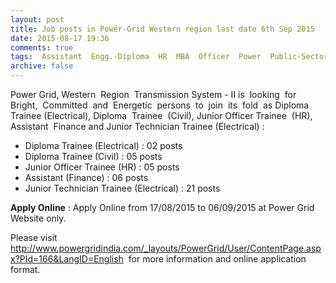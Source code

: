 ```yaml
---
layout: post
title: Job posts in Power-Grid Western region last date 6th Sep 2015   
date: 2015-08-17 19:36
comments: true
tags:  Assistant  Engg.-Diploma  HR  MBA  Officer  Power  Public-Sector  Supervisor  Technician  Trainee 
archive: false
---
```

Power Grid, Western  Region  Transmission System - II is  looking  for  Bright,  Committed  and  Energetic  persons  to  join  its  fold  as Diploma Trainee (Electrical), Diploma  Trainee  (Civil), Junior Officer Trainee  (HR),  Assistant  Finance and Junior Technician Trainee (Electrical) : 




- Diploma Trainee (Electrical) : 02 posts 
- Diploma Trainee (Civil) : 05 posts 
- Junior Officer Trainee (HR) : 05 posts
- Assistant (Finance) : 06 posts 
- Junior Technician Trainee (Electrical) : 21 posts



**Apply Online** : Apply Online from 17/08/2015 to 06/09/2015 at Power Grid Website only.   

Please visit <http://www.powergridindia.com/_layouts/PowerGrid/User/ContentPage.aspx?PId=166&LangID=English>  for more information and online application format.




